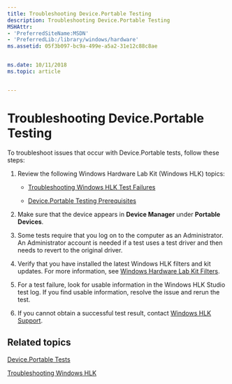 ```yaml
---
title: Troubleshooting Device.Portable Testing
description: Troubleshooting Device.Portable Testing
MSHAttr:
- 'PreferredSiteName:MSDN'
- 'PreferredLib:/library/windows/hardware'
ms.assetid: 05f3b097-bc9a-499e-a5a2-31e12c88c8ae


ms.date: 10/11/2018
ms.topic: article


---
```


# Troubleshooting Device.Portable Testing


To troubleshoot issues that occur with Device.Portable tests, follow these steps:

1. Review the following Windows Hardware Lab Kit (Windows HLK) topics:

   - [Troubleshooting Windows HLK Test Failures](../user/troubleshooting-windows-hlk-test-failures.md)

   - [Device.Portable Testing Prerequisites](deviceportable-testing-prerequisites.md)

2. Make sure that the device appears in **Device Manager** under **Portable Devices**.

3. Some tests require that you log on to the computer as an Administrator. An Administrator account is needed if a test uses a test driver and then needs to revert to the original driver.

4. Verify that you have installed the latest Windows HLK filters and kit updates. For more information, see [Windows Hardware Lab Kit Filters](../user/windows-hardware-lab-kit-filters.md).

5. For a test failure, look for usable information in the Windows HLK Studio test log. If you find usable information, resolve the issue and rerun the test.

6. If you cannot obtain a successful test result, contact [Windows HLK Support](../user/windows-hlk-support.md).

## <span id="related_topics"></span>Related topics


[Device.Portable Tests](device-portable-tests.md)

[Troubleshooting Windows HLK](../user/troubleshooting-windows-hlk.md)

 

 







